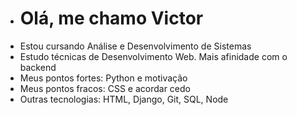 - <h1>Olá, me chamo Victor</h1>
- Estou cursando Análise e Desenvolvimento de Sistemas
- Estudo técnicas de Desenvolvimento Web. Mais afinidade com o backend
- Meus pontos fortes: Python e motivação
- Meus pontos fracos: CSS e acordar cedo
- Outras tecnologias: HTML, Django, Git, SQL, Node

<!---
victorhtl/victorhtl is a ✨ special ✨ repository because its `README.md` (this file) appears on your GitHub profile.
You can click the Preview link to take a look at your changes.
--->
